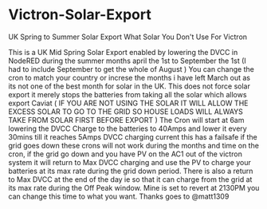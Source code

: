 # Victron-Solar-Export
UK Spring to Summer Solar Export What Solar You Don't Use For Victron

This is a UK Mid Spring Solar Export enabled by lowering the DVCC in NodeRED during the summer months april the 1st to September the 1st (I had to include September to get the whole of August ) You can change the cron to match your country or increse the months i have left March out as its not one of the best month for solar in the UK. This does not force solar export it merely stops the batteries from taking all the solar which allows export 
Caviat ( IF YOU ARE NOT USING THE SOLAR IT WILL ALLOW THE EXCESS SOLAR TO GO TO THE GRID SO HOUSE LOADS WILL ALWAYS TAKE FROM SOLAR FIRST BEFORE EXPORT ) 
The Cron will start at 6am lowering the DVCC Charge to the batteries to 40Amps and lower it every 30mins till it reaches 5Amps DVCC charging current this has a failsafe if the grid goes down these crons will not work during the months and time on the cron, if the grid go down and you have PV on the AC1 out of the victron system it will return to Max DVCC charging and use the PV to charge your batteries at its max rate during the grid down period.
There is also a return to Max DVCC at the end of the day ie so that it can charge from the grid at its max rate during the Off Peak window. Mine is set to revert at 2130PM you can change this time to what you want.
Thanks goes to @matt1309
